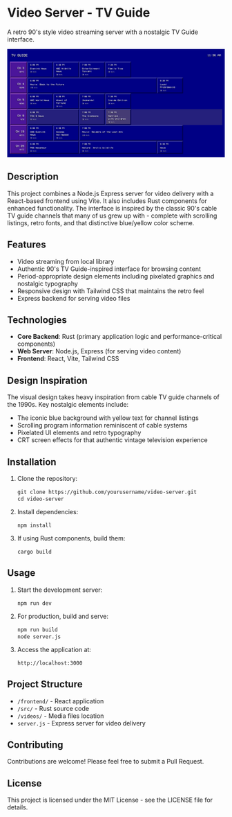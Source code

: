 # Video Server - TV Guide

A retro 90's style video streaming server with a nostalgic TV Guide interface.

![TV Guide Screenshot](screenshot.png)

## Description

This project combines a Node.js Express server for video delivery with a React-based frontend using Vite. It also includes Rust components for enhanced functionality. The interface is inspired by the classic 90's cable TV guide channels that many of us grew up with - complete with scrolling listings, retro fonts, and that distinctive blue/yellow color scheme.

## Features

- Video streaming from local library
- Authentic 90's TV Guide-inspired interface for browsing content
- Period-appropriate design elements including pixelated graphics and nostalgic typography
- Responsive design with Tailwind CSS that maintains the retro feel
- Express backend for serving video files

## Technologies

- **Core Backend**: Rust (primary application logic and performance-critical components)
- **Web Server**: Node.js, Express (for serving video content)
- **Frontend**: React, Vite, Tailwind CSS

## Design Inspiration

The visual design takes heavy inspiration from cable TV guide channels of the 1990s. Key nostalgic elements include:

- The iconic blue background with yellow text for channel listings
- Scrolling program information reminiscent of cable systems
- Pixelated UI elements and retro typography
- CRT screen effects for that authentic vintage television experience

## Installation

1. Clone the repository:
   ```
   git clone https://github.com/yourusername/video-server.git
   cd video-server
   ```

2. Install dependencies:
   ```
   npm install
   ```

3. If using Rust components, build them:
   ```
   cargo build
   ```

## Usage

1. Start the development server:
   ```
   npm run dev
   ```

2. For production, build and serve:
   ```
   npm run build
   node server.js
   ```

3. Access the application at:
   ```
   http://localhost:3000
   ```

## Project Structure

- `/frontend/` - React application
- `/src/` - Rust source code
- `/videos/` - Media files location
- `server.js` - Express server for video delivery

## Contributing

Contributions are welcome! Please feel free to submit a Pull Request.

## License

This project is licensed under the MIT License - see the LICENSE file for details.
